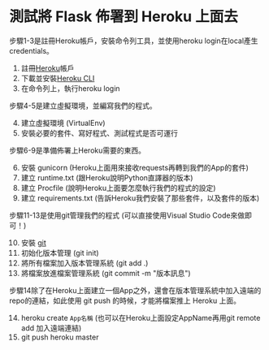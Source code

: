 # 測試將 Flask 佈署到 Heroku 上面去

步驟1-3是註冊Heroku帳戶，安裝命令列工具，並使用heroku login在local產生credentials。

1. 註冊[Heroku](https://www.heroku.com/)帳戶
2. 下載並安裝[Heroku CLI](https://devcenter.heroku.com/articles/heroku-cli)
3. 在命令列上，執行heroku login

步驟4-5是建立虛擬環境，並編寫我們的程式。

4. 建立虛擬環境 (VirtualEnv)
5. 安裝必要的套件、寫好程式、測試程式是否可運行

步驟6-9是準備佈署上Heroku需要的東西。

6. 安裝 gunicorn (Heroku上面用來接收requests再轉到我們的App的套件)
7. 建立 runtime.txt (跟Heroku說明Python直譯器的版本)
8. 建立 Procfile (說明Heroku上面要怎麼執行我們的程式的設定)
9.  建立 requirements.txt (告訴Heroku我們安裝了那些套件，以及套件的版本)

步驟11-13是使用git管理我們的程式 (可以直接使用Visual Studio Code來做即可！)

10. 安裝 [git](https://git-scm.com/)
11. 初始化版本管理 (git init)
12. 將所有檔案加入版本管理系統 (git add .)
13. 將檔案放進檔案管理系統 (git commit -m "版本訊息")

步驟14除了在Heroku上面建立一個App之外，還會在版本管理系統中加入遠端的repo的連結，如此使用 git push 的時候，才能將檔案推上 Heroku 上面。

14. heroku create `App名稱` (也可以在Heroku上面設定AppName再用git remote add 加入遠端連結)
15. git push heroku master